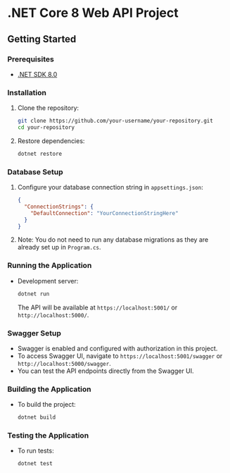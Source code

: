 
# .NET Core 8 Web API Project

## Getting Started

### Prerequisites

- [.NET SDK 8.0](https://dotnet.microsoft.com/download/dotnet/8.0)

### Installation

1. Clone the repository:
    ```bash
    git clone https://github.com/your-username/your-repository.git
    cd your-repository
    ```

2. Restore dependencies:
    ```bash
    dotnet restore
    ```

### Database Setup

1. Configure your database connection string in `appsettings.json`:
    ```json
    {
      "ConnectionStrings": {
        "DefaultConnection": "YourConnectionStringHere"
      }
    }
    ```

2. Note: You do not need to run any database migrations as they are already set up in `Program.cs`.

### Running the Application

- Development server:
    ```bash
    dotnet run
    ```
    The API will be available at `https://localhost:5001/` or `http://localhost:5000/`.

### Swagger Setup

- Swagger is enabled and configured with authorization in this project. 
- To access Swagger UI, navigate to `https://localhost:5001/swagger` or `http://localhost:5000/swagger`.
- You can test the API endpoints directly from the Swagger UI.

### Building the Application

- To build the project:
    ```bash
    dotnet build
    ```

### Testing the Application

- To run tests:
    ```bash
    dotnet test
    ```
